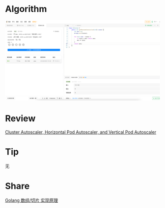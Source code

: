 # Algorithm

![1798. 你能构造出连续值的最大数目](../../../images/zhenran-2023-02-04-lc.png)

# Review

[Cluster Autoscaler, Horizontal Pod Autoscaler, and Vertical Pod Autoscaler](https://medium.com/gitconnected/kubernetes-autoscaling-101-cluster-autoscaler-horizontal-pod-autoscaler-and-vertical-pod-2a441d9ad231)

# Tip

无

# Share

[Golang 数组/切片 实现原理](https://zhenran.notion.site/Golang-46800b9b1a7e402d8bda731853118b86)
